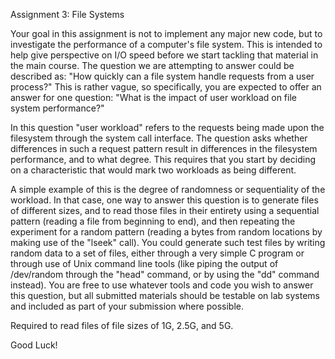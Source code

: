 Assignment 3: File Systems 

Your goal in this assignment is not to implement any major new code, but to investigate the performance of a computer's file system. This 
is intended to help give perspective on I/O speed before we start tackling that material in the main course. The question we are 
attempting to answer could be described as: "How quickly can a file system handle requests from a user process?" This is rather vague, so 
specifically, you are expected to offer an answer for one question: "What is the impact of user workload on file system performance?"

In this question "user workload" refers to the requests being made upon the filesystem through the system call interface. The question asks whether differences in such a request pattern result in differences in the filesystem performance, and to what degree. This requires that you start by deciding on a characteristic that would mark two workloads as being different. 

A simple example of this is the degree of randomness or sequentiality of the workload. In that case, one way to answer this question is to generate files of different sizes, and to read those files in their entirety using a sequential pattern (reading a file from beginning to end), and then repeating the experiment for a random pattern (reading a bytes from random locations by making use of the "lseek" call). You could generate such test files by writing random data to a set of files, either through a very simple C program or through use of Unix command line tools (like piping the output of /dev/random through the "head" command, or by using the "dd" command instead).  You are free to use whatever tools and code you wish to answer this question, but all submitted materials should be testable on lab systems and included as part of your submission where possible.

Required to read files of file sizes of 1G, 2.5G, and 5G.

Good Luck!
